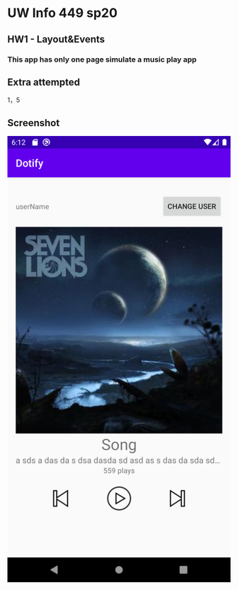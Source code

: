 # UW Info 449 sp20
## HW1 - Layout&Events
### This app has only one page simulate a music play app


## Extra attempted
1，5

## Screenshot
![Screenshot](app/src/main/res/drawable/screenshot.png)
